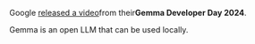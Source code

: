 <!--
date: 2024-04-04T01:24:24
-->

Google [released a video](https://www.youtube.com/playlist?list=PLOU2XLYxmsIL8TxLOcsVI_hCq0c6cO-WQ)from their**Gemma Developer Day 2024**.

Gemma is an open LLM that can be used locally.